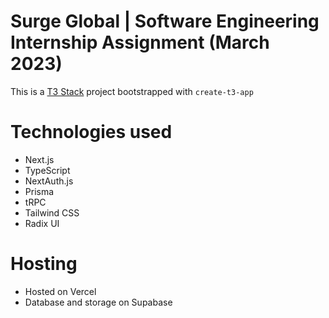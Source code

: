 # Surge Global | Software Engineering Internship Assignment (March 2023)

This is a [T3 Stack](https://create.t3.gg/) project bootstrapped with `create-t3-app`

# Technologies used

- Next.js
- TypeScript
- NextAuth.js
- Prisma
- tRPC
- Tailwind CSS
- Radix UI

# Hosting
- Hosted on Vercel
- Database and storage on Supabase
